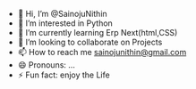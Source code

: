 - 👋 Hi, I’m @SainojuNithin
- 👀 I’m interested in Python  
- 🌱 I’m currently learning Erp Next(html,CSS)
- 💞️ I’m looking to collaborate on Projects
- 📫 How to reach me sainojunithin@gmail.com 
- 😄 Pronouns: ...
- ⚡ Fun fact: enjoy the Life

<!---
SainojuNithin/SainojuNithin is a ✨ special ✨ repository because its `README.md` (this file) appears on your GitHub profile.
You can click the Preview link to take a look at your changes.
--->
